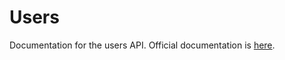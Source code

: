 # Users

Documentation for the users API. Official documentation is [here](https://docs.kick.com/apis/users). 
